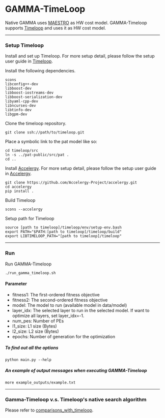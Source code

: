 # GAMMA-TimeLoop #
Native GAMMA uses [MAESTRO](http://maestro.ece.gatech.edu/) as
HW cost model. GAMMA-Timeloop supports [Timeloop](https://github.com/NVlabs/timeloop.git) and uses it as HW cost model. 

---
### Setup Timeloop ###
Install and set up Timeloop. For more setup detail, please follow the setup user guide in [Timeloop](https://github.com/NVlabs/timeloop/blob/master/README.md).

Install the following dependencies.
```
scons
libconfig++-dev
libboost-dev
libboost-iostreams-dev
libboost-serialization-dev
libyaml-cpp-dev
libncurses-dev
libtinfo-dev
libgpm-dev
```

Clone the timeloop repository.
```
git clone ssh://path/to/timeloop.git
```

Place a symbolic link to the pat model like so:
```
cd timeloop/src
ln -s ../pat-public/src/pat .
cd ..
```

Install [Accelergy](http://accelergy.mit.edu). For more setup detail, please follow the setup user guide in [Accelergy](http://accelergy.mit.edu).
```
git clone https://github.com/Accelergy-Project/accelergy.git
cd accelergy
pip install .
```

Build Timeloop
```
scons --accelergy
```

Setup path for Timeloop
```
source [path to timeloop]/timeloop/env/setup-env.bash
export PATH="$PATH:[path to timeloop]/timeloop/build"
export LIBTIMELOOP_PATH="[path to timeloop]/timeloop"
```
---
### Run ###
Run GAMMA-Timeloop
```
./run_gamma_timeloop.sh
```

#### Parameter ####
* fitness1: The first-ordered fitness objective
* fitness2: The second-ordered fitness objective 
* model: The model to run (available model in data/model)
* layer_idx: The selected layer to run in the selected model. If want to optimize all layers, set layer_idx=-1.
* num_pes: Number of PEs
* l1_size: L1 size (Bytes)
* l2_size: L2 size (Bytes)
* epochs: Number of generation for the optimization

##### To find out all the options
```
python main.py --help
```

##### An example of output messages when executing GAMMA-Timeloop
```
more example_outputs/example.txt
```
---
### Gamma-Timeloop v.s. Timeloop's native search algorithm
Please refer to [comparisons_with_timeloop](./comparisons_with_timeloop).
